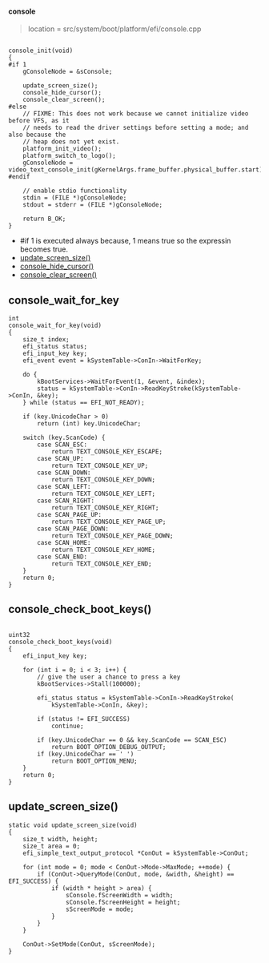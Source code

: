 
#### console

> location = src/system/boot/platform/efi/console.cpp

```

console_init(void)
{
#if 1
	gConsoleNode = &sConsole;

	update_screen_size();
	console_hide_cursor();
	console_clear_screen();
#else
	// FIXME: This does not work because we cannot initialize video before VFS, as it
	// needs to read the driver settings before setting a mode; and also because the
	// heap does not yet exist.
	platform_init_video();
	platform_switch_to_logo();
	gConsoleNode = video_text_console_init(gKernelArgs.frame_buffer.physical_buffer.start);
#endif

	// enable stdio functionality
	stdin = (FILE *)gConsoleNode;
	stdout = stderr = (FILE *)gConsoleNode;

	return B_OK;
}

```
* #if 1 is executed always because, 1 means true so the expressin becomes true.
* [update_screen_size()](/boot/efi/console.md#update_screen_size)
* [console_hide_cursor()](/boot/arch/generic/text_console.md#console_hide_cursor)
* [console_clear_screen()](/boot/arch/generic/text_console.md#console_clear_screen)


## console_wait_for_key

```
int
console_wait_for_key(void)
{
	size_t index;
	efi_status status;
	efi_input_key key;
	efi_event event = kSystemTable->ConIn->WaitForKey;

	do {
		kBootServices->WaitForEvent(1, &event, &index);
		status = kSystemTable->ConIn->ReadKeyStroke(kSystemTable->ConIn, &key);
	} while (status == EFI_NOT_READY);

	if (key.UnicodeChar > 0)
		return (int) key.UnicodeChar;

	switch (key.ScanCode) {
		case SCAN_ESC:
			return TEXT_CONSOLE_KEY_ESCAPE;
		case SCAN_UP:
			return TEXT_CONSOLE_KEY_UP;
		case SCAN_DOWN:
			return TEXT_CONSOLE_KEY_DOWN;
		case SCAN_LEFT:
			return TEXT_CONSOLE_KEY_LEFT;
		case SCAN_RIGHT:
			return TEXT_CONSOLE_KEY_RIGHT;
		case SCAN_PAGE_UP:
			return TEXT_CONSOLE_KEY_PAGE_UP;
		case SCAN_PAGE_DOWN:
			return TEXT_CONSOLE_KEY_PAGE_DOWN;
		case SCAN_HOME:
			return TEXT_CONSOLE_KEY_HOME;
		case SCAN_END:
			return TEXT_CONSOLE_KEY_END;
	}
	return 0;
}
```

## console_check_boot_keys()
```

uint32
console_check_boot_keys(void)
{
	efi_input_key key;

	for (int i = 0; i < 3; i++) {
		// give the user a chance to press a key
		kBootServices->Stall(100000);

		efi_status status = kSystemTable->ConIn->ReadKeyStroke(
			kSystemTable->ConIn, &key);

		if (status != EFI_SUCCESS)
			continue;

		if (key.UnicodeChar == 0 && key.ScanCode == SCAN_ESC)
			return BOOT_OPTION_DEBUG_OUTPUT;
		if (key.UnicodeChar == ' ')
			return BOOT_OPTION_MENU;
	}
	return 0;
}

```

## update_screen_size()

```
static void update_screen_size(void)
{
	size_t width, height;
	size_t area = 0;
	efi_simple_text_output_protocol *ConOut = kSystemTable->ConOut;

	for (int mode = 0; mode < ConOut->Mode->MaxMode; ++mode) {
		if (ConOut->QueryMode(ConOut, mode, &width, &height) == EFI_SUCCESS) {
			if (width * height > area) {
				sConsole.fScreenWidth = width;
				sConsole.fScreenHeight = height;
				sScreenMode = mode;
			}
		}
	}

	ConOut->SetMode(ConOut, sScreenMode);
}
```
